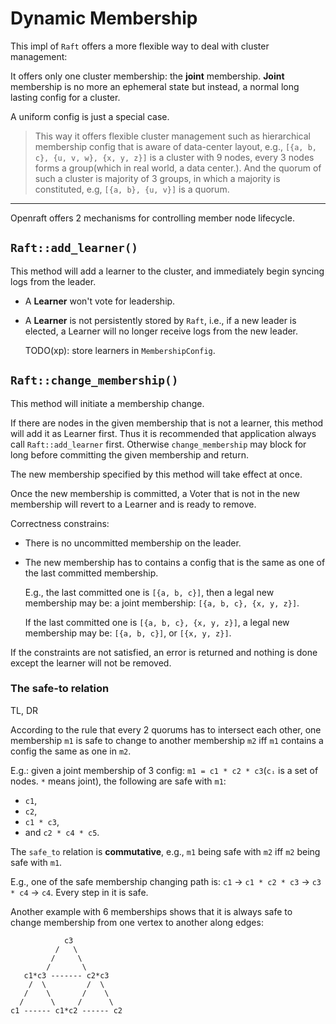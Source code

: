 # Dynamic Membership

This impl of `Raft` offers a more flexible way to deal with cluster management:

It offers only one cluster membership: the **joint** membership.
**Joint** membership is no more an ephemeral state but instead, a normal
long lasting config for a cluster.

A uniform config is just a special case.

> This way it offers flexible cluster management such as hierarchical
> membership config that is aware of data-center layout, e.g., 
> `[{a, b, c}, {u, v, w}, {x, y, z}]` is a cluster with 9 nodes, every 3 nodes
> forms a group(which in real world, a data center.).
> And the quorum of such a cluster is majority of 3 groups, in which
> a majority is constituted, e.g, `[{a, b}, {u, v}]` is a quorum.

---

Openraft offers 2 mechanisms for controlling member node lifecycle.


## `Raft::add_learner()`

This method will add a learner to the cluster,
and immediately begin syncing logs from the leader.

- A **Learner** won't vote for leadership.

- A **Learner** is not persistently stored by `Raft`, i.e., if a new leader is
    elected, a Learner will no longer receive logs from the new leader.

    TODO(xp): store learners in `MembershipConfig`.


## `Raft::change_membership()`

This method will initiate a membership change.

If there are nodes in the given membership that is not a learner, this method will add it
as Learner first.
Thus it is recommended that application always call `Raft::add_learner` first.
Otherwise `change_membership` may block for long before committing the
given membership and return.

The new membership specified by this method will take effect at once.

Once the new membership is committed, a Voter that is not in the new membership will
revert to a Learner and is ready to remove.

Correctness constrains:

- There is no uncommitted membership on the leader.

- The new membership has to contains a config that is the same as one of the last
    committed membership.

    E.g., the last committed one is `[{a, b, c}]`, then a legal new membership may be:
    a joint membership: `[{a, b, c}, {x, y, z}]`.

    If the last committed one is `[{a, b, c}, {x, y, z}]`, a legal new
    membership may be: `[{a, b, c}]`, or `[{x, y, z}]`.

If the constraints are not satisfied, an error is returned and nothing is done
except the learner will not be removed.


### The safe-to relation

TL, DR

According to the rule that every 2 quorums has to intersect each other,
one membership `m1` is safe to change to another membership `m2` iff `m1` contains
a config the same as one in `m2`.

E.g.: given a joint membership of 3 config: `m1 = c1 * c2 * c3`(`cᵢ` is a set of
nodes. `*` means joint), the following are safe with `m1`:
- `c1`,
- `c2`,
- `c1 * c3`,
- and `c2 * c4 * c5`.


The `safe_to` relation is **commutative**, e.g., `m1` being safe with `m2` iff `m2` being safe with `m1`.

E.g., one of the safe membership changing path is:
`c1`  →  `c1 * c2 * c3`  →  `c3 * c4`  →  `c4`.
Every step in it is safe.

Another example with 6 memberships shows that it is always safe to change
membership from one vertex to another along edges:

```
            c3
          /   \
         /     \
        /       \
   c1*c3 ------- c2*c3
    /  \         /  \
   /    \       /    \
  /      \     /      \
c1 ------ c1*c2 ------ c2
```
